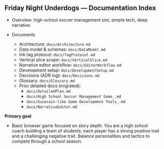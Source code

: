## Friday Night Underdogs — Documentation Index

- Overview: high-school soccer management sim; simple tech, deep narrative.

- Documents
  - Architecture: `docs/Architecture.md`
  - Data model & schemas: `docs/DataModel.md`
  - Ink tag protocol: `docs/TagProtocol.md`
  - Vertical slice scope: `docs/VerticalSlice.md`
  - Narrative editor workflow: `docs/EditorWorkflow.md`
  - Development setup: `docs/DevelopmentSetup.md`
  - Decisions (ADR log): `docs/Decisions.md`
  - Glossary: `docs/Glossary.md`
  - Prior detailed docs (migrated):
    - `docs/DetailedPlan.md`
    - `docs/High School Soccer Management Game_.md`
    - `docs/Suzerain-like Game Development Tools_.md`
    - `docs/NarrativeEditor.md`

**Primary goal**
- Basic browser game focused on story depth. You are a high school coach building a team of students; each player has a strong positive trait and a challenging negative trait. Balance personalities and tactics to compete through a school season.


